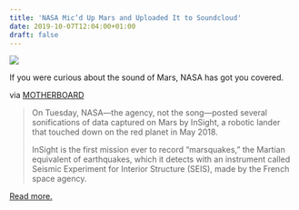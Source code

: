 ```yaml
---
title: 'NASA Mic’d Up Mars and Uploaded It to Soundcloud'
date: 2019-10-07T12:04:00+01:00
draft: false
---
```


[![](https://cdn-blog.adafruit.com/uploads/2019/10/1569962836209-PIA23177-16-600x337.jpeg)](https://www.vice.com/en_us/article/d3a4da/nasa-micd-up-mars-and-uploaded-it-to-soundcloud)

If you were curious about the sound of Mars, NASA has got you covered.

via [MOTHERBOARD](https://www.vice.com/en_us/article/d3a4da/nasa-micd-up-mars-and-uploaded-it-to-soundcloud)

> On Tuesday, NASA—the agency, not the song—posted several sonifications of data captured on Mars by InSight, a robotic lander that touched down on the red planet in May 2018.
> 
> InSight is the first mission ever to record “marsquakes,” the Martian equivalent of earthquakes, which it detects with an instrument called Seismic Experiment for Interior Structure (SEIS), made by the French space agency.

[Read more.](https://www.vice.com/en_us/article/d3a4da/nasa-micd-up-mars-and-uploaded-it-to-soundcloud)